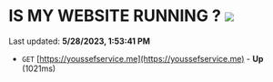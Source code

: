 # IS MY WEBSITE RUNNING ? [![](https://img.shields.io/static/v1?label=Sponsor&message=%E2%9D%A4&logo=GitHub&color=%23fe8e86)](https://github.com/sponsors/<username>)

Last updated: **5/28/2023, 1:53:41 PM**

- `GET` [https://youssefservice.me](https://youssefservice.me) - **Up** (1021ms)
